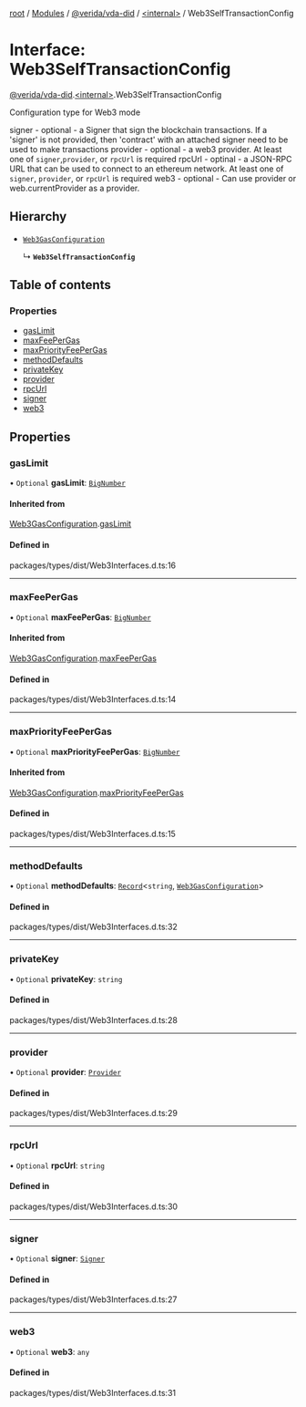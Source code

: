 [root](../README.md) / [Modules](../modules.md) / [@verida/vda-did](../modules/verida_vda_did.md) / [<internal\>](../modules/verida_vda_did._internal_.md) / Web3SelfTransactionConfig

# Interface: Web3SelfTransactionConfig

[@verida/vda-did](../modules/verida_vda_did.md).[<internal\>](../modules/verida_vda_did._internal_.md).Web3SelfTransactionConfig

Configuration type for Web3 mode

signer - optional - a Signer that sign the blockchain transactions. If a 'signer' is not provided, then 'contract' with an attached signer need to be used to make transactions
provider - optional - a web3 provider. At least one of `signer`,`provider`, or `rpcUrl` is required
rpcUrl - optinal - a JSON-RPC URL that can be used to connect to an ethereum network. At least one of `signer`, `provider`, or `rpcUrl` is required
web3 - optional - Can use provider or web.currentProvider as a provider.

## Hierarchy

- [`Web3GasConfiguration`](verida_vda_did._internal_.Web3GasConfiguration.md)

  ↳ **`Web3SelfTransactionConfig`**

## Table of contents

### Properties

- [gasLimit](verida_vda_did._internal_.Web3SelfTransactionConfig.md#gaslimit)
- [maxFeePerGas](verida_vda_did._internal_.Web3SelfTransactionConfig.md#maxfeepergas)
- [maxPriorityFeePerGas](verida_vda_did._internal_.Web3SelfTransactionConfig.md#maxpriorityfeepergas)
- [methodDefaults](verida_vda_did._internal_.Web3SelfTransactionConfig.md#methoddefaults)
- [privateKey](verida_vda_did._internal_.Web3SelfTransactionConfig.md#privatekey)
- [provider](verida_vda_did._internal_.Web3SelfTransactionConfig.md#provider)
- [rpcUrl](verida_vda_did._internal_.Web3SelfTransactionConfig.md#rpcurl)
- [signer](verida_vda_did._internal_.Web3SelfTransactionConfig.md#signer)
- [web3](verida_vda_did._internal_.Web3SelfTransactionConfig.md#web3)

## Properties

### gasLimit

• `Optional` **gasLimit**: [`BigNumber`](../classes/verida_vda_did._internal_.BigNumber.md)

#### Inherited from

[Web3GasConfiguration](verida_vda_did._internal_.Web3GasConfiguration.md).[gasLimit](verida_vda_did._internal_.Web3GasConfiguration.md#gaslimit)

#### Defined in

packages/types/dist/Web3Interfaces.d.ts:16

___

### maxFeePerGas

• `Optional` **maxFeePerGas**: [`BigNumber`](../classes/verida_vda_did._internal_.BigNumber.md)

#### Inherited from

[Web3GasConfiguration](verida_vda_did._internal_.Web3GasConfiguration.md).[maxFeePerGas](verida_vda_did._internal_.Web3GasConfiguration.md#maxfeepergas)

#### Defined in

packages/types/dist/Web3Interfaces.d.ts:14

___

### maxPriorityFeePerGas

• `Optional` **maxPriorityFeePerGas**: [`BigNumber`](../classes/verida_vda_did._internal_.BigNumber.md)

#### Inherited from

[Web3GasConfiguration](verida_vda_did._internal_.Web3GasConfiguration.md).[maxPriorityFeePerGas](verida_vda_did._internal_.Web3GasConfiguration.md#maxpriorityfeepergas)

#### Defined in

packages/types/dist/Web3Interfaces.d.ts:15

___

### methodDefaults

• `Optional` **methodDefaults**: [`Record`](../modules/verida_vda_did._internal_.md#record)<`string`, [`Web3GasConfiguration`](verida_vda_did._internal_.Web3GasConfiguration.md)\>

#### Defined in

packages/types/dist/Web3Interfaces.d.ts:32

___

### privateKey

• `Optional` **privateKey**: `string`

#### Defined in

packages/types/dist/Web3Interfaces.d.ts:28

___

### provider

• `Optional` **provider**: [`Provider`](../classes/verida_vda_did._internal_.Provider.md)

#### Defined in

packages/types/dist/Web3Interfaces.d.ts:29

___

### rpcUrl

• `Optional` **rpcUrl**: `string`

#### Defined in

packages/types/dist/Web3Interfaces.d.ts:30

___

### signer

• `Optional` **signer**: [`Signer`](../classes/verida_vda_did._internal_.Signer.md)

#### Defined in

packages/types/dist/Web3Interfaces.d.ts:27

___

### web3

• `Optional` **web3**: `any`

#### Defined in

packages/types/dist/Web3Interfaces.d.ts:31
